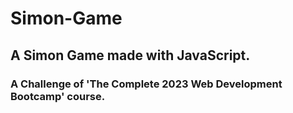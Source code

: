# Simon-Game

## A Simon Game made with JavaScript.
### A Challenge of 'The Complete 2023 Web Development Bootcamp' course. 
